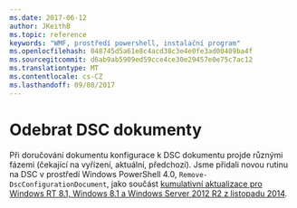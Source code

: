 ```yaml
---
ms.date: 2017-06-12
author: JKeithB
ms.topic: reference
keywords: "WMF, prostředí powershell, instalační program"
ms.openlocfilehash: 048745d5a61e8c4acd38c3e4e0fe3ad00409ba4f
ms.sourcegitcommit: d6ab9ab5909ed59cce4ce30e29457e0e75c7ac12
ms.translationtype: MT
ms.contentlocale: cs-CZ
ms.lasthandoff: 09/08/2017
---
```

# <a name="remove-dsc-documents"></a>Odebrat DSC dokumenty

Při doručování dokumentu konfigurace k DSC dokumentu projde různými fázemi (čekající na vyřízení, aktuální, předchozí). Jsme přidali novou rutinu na DSC v prostředí Windows PowerShell 4.0, `Remove-DscConfigurationDocument`, jako součást [kumulativní aktualizace pro Windows RT 8.1, Windows 8.1 a Windows Server 2012 R2 z listopadu 2014](https://support.microsoft.com/kb/3000850).
